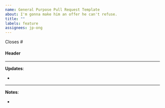 ```yaml
---
name: General Purpose Pull Request Template
about: I'm gonna make him an offer he can't refuse.
title: ""
labels: feature
assignees: jp-ong
---
```


Closes #

#### Header

---

**Updates**:

-

---

**Notes**:

-
